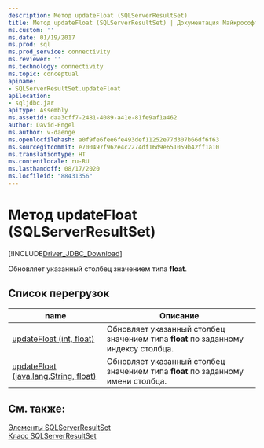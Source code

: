 ```yaml
---
description: Метод updateFloat (SQLServerResultSet)
title: Метод updateFloat (SQLServerResultSet) | Документация Майкрософт
ms.custom: ''
ms.date: 01/19/2017
ms.prod: sql
ms.prod_service: connectivity
ms.reviewer: ''
ms.technology: connectivity
ms.topic: conceptual
apiname:
- SQLServerResultSet.updateFloat
apilocation:
- sqljdbc.jar
apitype: Assembly
ms.assetid: daa3cff7-2481-4089-a41e-81fe9af1a462
author: David-Engel
ms.author: v-daenge
ms.openlocfilehash: a0f9fe6fee6fe493def11252e77d307b66df6f63
ms.sourcegitcommit: e700497f962e4c2274df16d9e651059b42ff1a10
ms.translationtype: HT
ms.contentlocale: ru-RU
ms.lasthandoff: 08/17/2020
ms.locfileid: "88431356"
---
```

# <a name="updatefloat-method-sqlserverresultset"></a>Метод updateFloat (SQLServerResultSet)
[!INCLUDE[Driver_JDBC_Download](../../../includes/driver_jdbc_download.md)]

  Обновляет указанный столбец значением типа **float**.  
  
## <a name="overload-list"></a>Список перегрузок  
  
|name|Описание|  
|----------|-----------------|  
|[updateFloat (int, float)](../../../connect/jdbc/reference/updatefloat-method-int-float.md)|Обновляет указанный столбец значением типа **float** по заданному индексу столбца.|  
|[updateFloat (java.lang.String, float)](../../../connect/jdbc/reference/updatefloat-method-java-lang-string-float.md)|Обновляет указанный столбец значением типа **float** по заданному имени столбца.|  
  
## <a name="see-also"></a>См. также:  
 [Элементы SQLServerResultSet](../../../connect/jdbc/reference/sqlserverresultset-members.md)   
 [Класс SQLServerResultSet](../../../connect/jdbc/reference/sqlserverresultset-class.md)  
  
  
